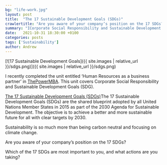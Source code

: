 ```yaml
---
bg: "life-work.jpg"
layout: post
title:  "The 17 Sustainable Development Goals (SDGs)"
crawlertitle: "Are you aware of your company’s position on the 17 SDGs?"
summary: "ICorporate Social Responsibility and Sustainable Development Goals (SDG)"
date:   2021-10-31 18:30:00 +0100
categories: posts
tags: ['Sustainability']
author: Andrew
---
```



[![17 Sustainable Development Goals]({{ site.images | relative_url }}/sdgs.png)]({{ site.images | relative_url }}/sdgs.png) 

I recently completed the unit entitled ‘Human Resources as a business partner’ in <a href="tbag.pxf.io/WDNkXe">ThePowerMBA</a>. This unit covers Corporate Social Responsibility and Sustainable Development Goals (SDG).

<a href="https://sdgs.un.org/goals">The 17 Sustainable Development Goals (SDGs)</a>The 17 Sustainable Development Goals (SDGs) are the shared blueprint adopted by all United Nations Member States in 2015 as part of the 2030 Agenda for Sustainable Development.
The objective is to achieve a better and more sustainable future for all with clear targets by 2030.

Sustainability is so much more than being carbon neutral and focusing on climate change.

Are you aware of your company’s position on the 17 SDGs?

Which of the 17 SDGs are most important to you, and what actions are you taking?

